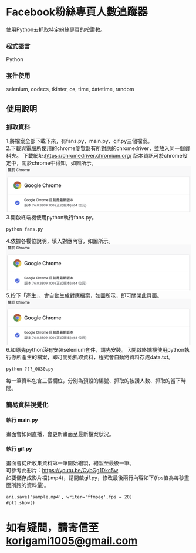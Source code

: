 # Facebook粉絲專頁人數追蹤器

使用Python去抓取特定紛絲專頁的按讚數。

### 程式語言

Python

### 套件使用

selenium, codecs, tkinter, os, time, datetime, random

## 使用說明
### 抓取資料
1.將檔案全部下載下來，有fans.py、main.py、gif.py三個檔案。  
2.下載與電腦所使用的chrome瀏覽器有所對應的chromedriver，並放入同一個資料夾。
下載網址:https://chromedriver.chromium.org/
版本資訊可於chrome設定中，關於chrome中得知，如圖所示。  
![image](https://github.com/korigami1005/FacebookFans/blob/master/images/chorme%20version.png)
3.開啟終端機使用python執行fans.py。  
```
python fans.py
```
4.依據各欄位說明，填入對應內容，如圖所示。  
![image](https://github.com/korigami1005/FacebookFans/blob/master/images/chorme%20version.png)
5.按下「產生」，會自動生成對應檔案，如圖所示，即可關閉此頁面。  
![image](https://github.com/korigami1005/FacebookFans/blob/master/images/chorme%20version.png)
6.如原先python沒有安裝selenium套件，請先安裝。
7.開啟終端機使用python執行你所產生的檔案，即可開始抓取資料，程式會自動將資料存成data.txt。  
```
python ???_0830.py
```
每一筆資料包含三個欄位，分別為預設的編號、抓取的按讚人數、抓取的當下時間。  
  
### 簡易資料視覺化  
#### 執行 main.py  
畫面會如同直播，會更新畫面至最新檔案狀況。  
#### 執行 gif.py  
畫面會從所收集資料第一筆開始繪製，繪製至最後一筆。    
可參考此影片：https://youtu.be/CybGg1Dkc5w  
如要儲存成影片檔(.mp4)，請開啟gif.py，修改最後兩行內容如下(fps值為每秒畫面所跑的資料量)。  
```
ani.save('sample.mp4', writer='ffmpeg',fps = 20)
#plt.show()
```
# 如有疑問，請寄信至 korigami1005@gmail.com
